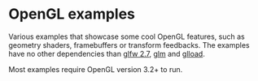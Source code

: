 OpenGL examples
==========

Various examples that showcase some cool OpenGL features, such as geometry shaders, framebuffers or transform feedbacks.
The examples have no other dependencies than [glfw 2.7](http://www.glfw.org/), [glm](http://glm.g-truc.net/) and [glload](http://glsdk.sourceforge.net/docs/html/index.html).

Most examples require OpenGL version 3.2+ to run.
